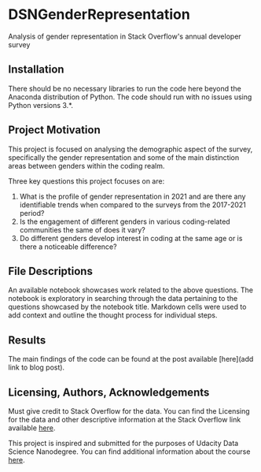 # DSNGenderRepresentation
Analysis of gender representation in Stack Overflow's annual developer survey

## Installation <a name="installation"></a>
There should be no necessary libraries to run the code here beyond the Anaconda distribution of Python.  The code should run with no issues using Python versions 3.*.

## Project Motivation<a name="motivation"></a>
This project is focused on analysing the demographic aspect of the survey, specifically the gender representation and some of the main distinction areas between genders within the coding realm.

Three key questions this project focuses on are:
1. What is the profile of gender representation in 2021 and are there any identifiable trends when compared to the surveys from the 2017-2021 period?
2. Is the engagement of different genders in various coding-related communities the same of does it vary?
3. Do different genders develop interest in coding at the same age or is there a noticeable difference?

## File Descriptions <a name="files"></a>
An available notebook showcases work related to the above questions. The notebook is exploratory in searching through the data pertaining to the questions showcased by the notebook title.  Markdown cells were used to add context and outline the thought process for individual steps.

## Results<a name="results"></a>
The main findings of the code can be found at the post available [here](add link to blog post).

## Licensing, Authors, Acknowledgements<a name="licensing"></a>
Must give credit to Stack Overflow for the data. You can find the Licensing for the data and other descriptive information at the Stack Overflow link available [here](https://insights.stackoverflow.com/survey).

This project is inspired and submitted for the purposes of Udacity Data Science Nanodegree. You can find additional information about the course [here](https://udacity.com/course/data-scientist-nanodegree--nd025).
